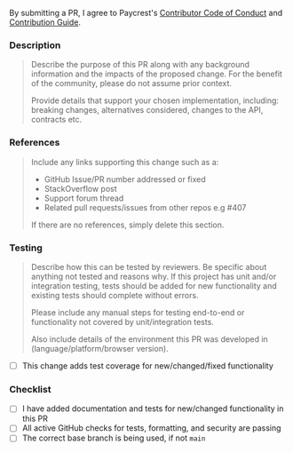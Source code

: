 By submitting a PR, I agree to Paycrest's [Contributor Code of Conduct](https://paycrest.notion.site/Contributor-Code-of-Conduct-1602482d45a2806bab75fd314b381f4c) and [Contribution Guide](https://paycrest.notion.site/Contribution-Guide-1602482d45a2809a8930e6ad565c906a).


### Description

> Describe the purpose of this PR along with any background information and the impacts of the proposed change. For the benefit of the community, please do not assume prior context.
>
> Provide details that support your chosen implementation, including: breaking changes, alternatives considered, changes to the API, contracts etc.


### References

> Include any links supporting this change such as a:
>
> - GitHub Issue/PR number addressed or fixed
> - StackOverflow post
> - Support forum thread
> - Related pull requests/issues from other repos e.g #407
>
> If there are no references, simply delete this section.


### Testing

> Describe how this can be tested by reviewers. Be specific about anything not tested and reasons why. If this project has unit and/or integration testing, tests should be added for new functionality and existing tests should complete without errors.
>
> Please include any manual steps for testing end-to-end or functionality not covered by unit/integration tests.
>
> Also include details of the environment this PR was developed in (language/platform/browser version).

- [ ] This change adds test coverage for new/changed/fixed functionality


### Checklist

- [ ] I have added documentation and tests for new/changed functionality in this PR
- [ ] All active GitHub checks for tests, formatting, and security are passing
- [ ] The correct base branch is being used, if not `main`